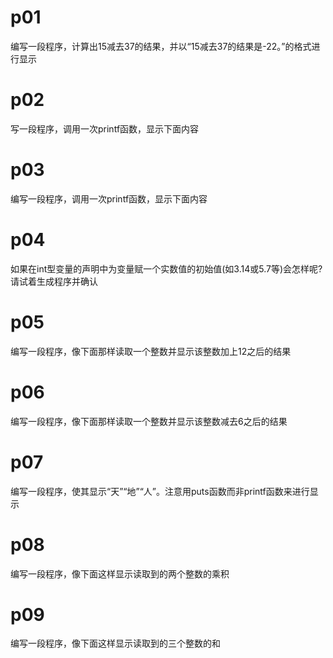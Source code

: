 # p01
编写一段程序，计算出15减去37的结果，并以“15减去37的结果是-22。”的格式进行显示
# p02
写一段程序，调用一次printf函数，显示下面内容
# p03
编写一段程序，调用一次printf函数，显示下面内容
# p04
如果在int型变量的声明中为变量赋一个实数值的初始值(如3.14或5.7等)会怎样呢?请试着生成程序并确认
# p05
编写一段程序，像下面那样读取一个整数并显示该整数加上12之后的结果
# p06
编写一段程序，像下面那样读取一个整数并显示该整数减去6之后的结果
# p07
编写一段程序，使其显示“天”“地”“人”。注意用puts函数而非printf函数来进行显示
# p08
编写一段程序，像下面这样显示读取到的两个整数的乘积
# p09
编写一段程序，像下面这样显示读取到的三个整数的和
